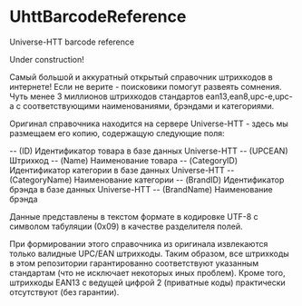 # UhttBarcodeReference
Universe-HTT barcode reference

Under construction!

Самый большой и аккуратный открытый справочник штрихкодов в интернете! Если не верите - поисковики помогут развеять сомнения.
Чуть менее 3 миллионов штрихкодов стандартов ean13,ean8,upc-e,upc-a с соответствующими наименованиями, брэндами и категориями.

Оригинал справочника находится на сервере Universe-HTT - здесь мы размещаем его копию, содержащую следующие поля:

-- (ID) Идентификатор товара в базе данных Universe-HTT
-- (UPCEAN) Штрихкод
-- (Name) Наименование товара
-- (CategoryID) Идентификатор категории в базе данных Universe-HTT
-- (CategoryName) Наименование категории
-- (BrandID) Идентификатор брэнда в базе данных Universe-HTT
-- (BrandName) Наименование брэнда

Данные представлены в текстом формате в кодировке UTF-8 с символом табуляции (0x09) в качестве разделителя полей.

При формировании этого справочника из оригинала извлекаются только валидные UPC/EAN штрихкоды. Таким образом, все
штрихкоды в этом репозитории гарантированно соответствуют указанным стандартам (что не исключает некоторых иных проблем).
Кроме того, штрихкоды EAN13 с ведущей цифрой 2 (приватные коды) практически отсутствуют (без гарантии).


